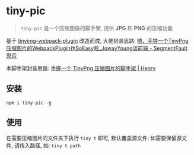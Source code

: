 # tiny-pic

> `tiny-pic` 是一个压缩图像的脚手架, 提供 **JPG** 和 **PNG** 的压缩功能

基于 [tinyimg-webpack-plugin](https://github.com/JowayYoung/tinyimg-webpack-plugin) 改造而成, 大佬封装思路: [嗯，手搓一个TinyPng压缩图片的WebpackPlugin也SoEasy啦_JowayYoung谈前端 - SegmentFault 思否](https://segmentfault.com/a/1190000023564439?utm_source=tag-newest)

本脚手架封装思路: [手搓一个 TinyPng 压缩图片的脚手架 | Henry](https://tsz.now.sh/2020/10/06/tiny-cli/)

## 安装

`npm i tiny-pic -g`

## 使用

在需要压缩图片的文件夹下执行 `tiny t` 即可, 默认覆盖源文件; 如需要保留源文件, 请传入路径, 如: `tiny t path`
